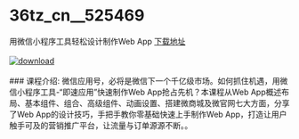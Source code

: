 # 36tz_cn__525469
用微信小程序工具轻松设计制作Web App
[下载地址](http://www.36tz.cn/article/525469 "下载地址")
<br/></br>[![download](http://36tz.cn/muke_img/2019_06_s29776941-1-300x237.jpg "下载地址")](http://www.36tz.cn/article/525469 "下载地址")
<br/></br>### 课程介绍:
微信应用号，必将是微信下一个千亿级市场。如何抓住机遇，用微信小程序工具-“即速应用”快速制作Web App抢占先机？本课程从Web App概述布局、基本组件、组合、高级组件、动画设置、搭建微商城及微官网七大方面，分享了Web App的设计技巧，手把手教你零基础快速上手制作Web App，打造让用户触手可及的营销推广平台，让流量与订单源源不断。。


 
